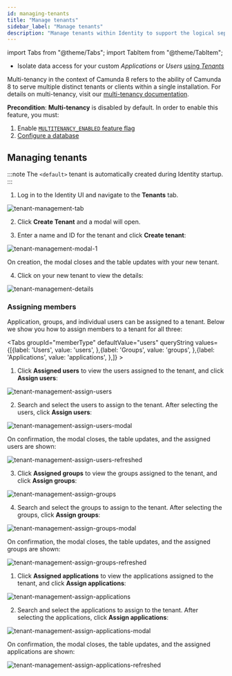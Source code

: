 ```yaml
---
id: managing-tenants
title: "Manage tenants"
sidebar_label: "Manage tenants"
description: "Manage tenants within Identity to support the logical separation of your infrastructure."
---
```


import Tabs from "@theme/Tabs";
import TabItem from "@theme/TabItem";

- Isolate data access for your custom _Applications_ or _Users_ [using _Tenants_](/self-managed/identity/managing-tenants.md)

Multi-tenancy in the context of Camunda 8 refers to the ability of Camunda 8 to serve multiple distinct tenants or clients within a single installation. For details on multi-tenancy, visit our [multi-tenancy documentation](/self-managed/concepts/multi-tenancy.md).

**Precondition**: **Multi-tenancy** is disabled by default. In order to enable this feature, you must:

1. Enable [`MULTITENANCY_ENABLED` feature flag](/self-managed/identity/miscellaneous/configuration-variables.md#feature-flags)
2. [Configure a database](/self-managed/identity/miscellaneous/configuration-variables.md#database-configuration)

## Managing tenants

:::note
The `<default>` tenant is automatically created during Identity startup.
:::

1. Log in to the Identity UI and navigate to the **Tenants** tab.

![tenant-management-tab](./img/tenant-management-tab.png)

2. Click **Create Tenant** and a modal will open.

3. Enter a name and ID for the tenant and click **Create tenant**:

![tenant-management-modal-1](./img/tenant-management-modal-1.png)

On creation, the modal closes and the table updates with your new tenant.

4. Click on your new tenant to view the details:

![tenant-management-details](./img/tenant-management-details.png)

### Assigning members

Application, groups, and individual users can be assigned to a tenant. Below we show you how to assign members to a tenant for all three:

<Tabs groupId="memberType" defaultValue="users" queryString values={[{label: 'Users', value: 'users', },{label: 'Groups', value: 'groups', },{label: 'Applications', value: 'applications', },]} >
<TabItem value="users">

1. Click **Assigned users** to view the users assigned to the tenant, and click **Assign users**:

![tenant-management-assign-users](./img/tenant-management-assign-users-tab.png)

2. Search and select the users to assign to the tenant. After selecting the users, click **Assign users**:

![tenant-management-assign-users-modal](./img/tenant-management-assign-users-modal.png)

On confirmation, the modal closes, the table updates, and the assigned users are shown:

![tenant-management-assign-users-refreshed](./img/tenant-management-assign-users-refreshed.png)
</TabItem>
<TabItem value="groups">

3. Click **Assigned groups** to view the groups assigned to the tenant, and click **Assign groups**:

![tenant-management-assign-groups](./img/tenant-management-assign-groups-tab.png)

4. Search and select the groups to assign to the tenant. After selecting the groups, click **Assign groups**:

![tenant-management-assign-groups-modal](./img/tenant-management-assign-groups-modal.png)

On confirmation, the modal closes, the table updates, and the assigned groups are shown:

![tenant-management-assign-groups-refreshed](./img/tenant-management-assign-groups-refreshed.png)

</TabItem>
<TabItem value="applications">

1. Click **Assigned applications** to view the applications assigned to the tenant, and click **Assign applications**:

![tenant-management-assign-applications](./img/tenant-management-assign-applications-tab.png)

2. Search and select the applications to assign to the tenant. After selecting the applications, click **Assign applications**:

![tenant-management-assign-applications-modal](./img/tenant-management-assign-applications-modal.png)

On confirmation, the modal closes, the table updates, and the assigned applications are shown:

![tenant-management-assign-applications-refreshed](./img/tenant-management-assign-applications-refreshed.png)

</TabItem>
</Tabs>
